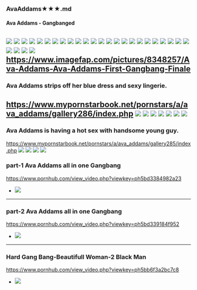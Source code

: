 ### AvaAddams★★★.md
#### Ava Addams - Gangbanged
![](https://x.imagefapusercontent.com/u/Cocksuckerr/8348257/230557423/11.jpg)
![](https://x.imagefapusercontent.com/u/Cocksuckerr/8348257/1299065963/22.jpg)
![](https://x.imagefapusercontent.com/u/Cocksuckerr/8348257/503835446/23.jpg)
![](https://x.imagefapusercontent.com/u/Cocksuckerr/8348257/110794732/25.jpg)
![](https://x.imagefapusercontent.com/u/Cocksuckerr/8348257/1807584262/26.jpg)
![](https://x.imagefapusercontent.com/u/Cocksuckerr/8348257/626107480/27.jpg)
![](https://x.imagefapusercontent.com/u/Cocksuckerr/8348257/628269531/28.jpg)
![](https://x.imagefapusercontent.com/u/Cocksuckerr/8348257/2098308954/29.jpg)
![](https://x.imagefapusercontent.com/u/Cocksuckerr/8348257/293956735/40.jpg)
![](https://x.imagefapusercontent.com/u/Cocksuckerr/8348257/1186025530/41.jpg)
![](https://x.imagefapusercontent.com/u/Cocksuckerr/8348257/920154047/42.jpg)
![](https://x.imagefapusercontent.com/u/Cocksuckerr/8348257/1270738850/43.jpg)
![](https://x.imagefapusercontent.com/u/Cocksuckerr/8348257/1175520117/44.jpg)
![](https://x.imagefapusercontent.com/u/Cocksuckerr/8348257/392117971/45.jpg)
![](https://x.imagefapusercontent.com/u/Cocksuckerr/8348257/217935590/49.jpg)
![](https://x.imagefapusercontent.com/u/Cocksuckerr/8348257/1416843412/50.jpg)
![](https://x.imagefapusercontent.com/u/Cocksuckerr/8348257/1861957886/51.jpg)
![](https://x.imagefapusercontent.com/u/Cocksuckerr/8348257/46577646/52.jpg)
![](https://x.imagefapusercontent.com/u/Cocksuckerr/8348257/737725841/53.jpg)
![](https://x.imagefapusercontent.com/u/Cocksuckerr/8348257/1486452088/54.jpg)
![](https://x.imagefapusercontent.com/u/Cocksuckerr/8348257/1079896211/55.jpg)
![](https://x.imagefapusercontent.com/u/Cocksuckerr/8348257/1813691448/56.jpg)
![](https://x.imagefapusercontent.com/u/Cocksuckerr/8348257/2022111015/57.jpg)
![](https://x.imagefapusercontent.com/u/Cocksuckerr/8348257/261885857/58.jpg)
![](https://x.imagefapusercontent.com/u/Cocksuckerr/8348257/657665309/59.jpg)
![](https://x.imagefapusercontent.com/u/Cocksuckerr/8348257/924671391/60.jpg)
![](https://x.imagefapusercontent.com/u/Cocksuckerr/8348257/526120807/61.jpg)
![](https://x.imagefapusercontent.com/u/Cocksuckerr/8348257/501402526/62.jpg)
https://www.imagefap.com/pictures/8348257/Ava-Addams-Ava-Addams-First-Gangbang-Finale
---
### Ava Addams strips off her blue dress and sexy lingerie.
https://www.mypornstarbook.net/pornstars/a/ava_addams/gallery286/index.php
![](https://www.mypornstarbook.net/pornstars/a/ava_addams/gallery286/images/04.jpg)
![](https://www.mypornstarbook.net/pornstars/a/ava_addams/gallery286/images/05.jpg)
![](https://www.mypornstarbook.net/pornstars/a/ava_addams/gallery286/images/07.jpg)
![](https://www.mypornstarbook.net/pornstars/a/ava_addams/gallery286/images/10.jpg)
![](https://www.mypornstarbook.net/pornstars/a/ava_addams/gallery286/images/12.jpg)
![](https://www.mypornstarbook.net/pornstars/a/ava_addams/gallery286/images/13.jpg)
![](https://www.mypornstarbook.net/pornstars/a/ava_addams/gallery286/images/16.jpg)
---
### Ava Addams is having a hot sex with handsome young guy.
https://www.mypornstarbook.net/pornstars/a/ava_addams/gallery285/index.php
![](https://www.mypornstarbook.net/pornstars/a/ava_addams/gallery285/images/03.jpg)
![](https://www.mypornstarbook.net/pornstars/a/ava_addams/gallery285/images/05.jpg)
![](https://www.mypornstarbook.net/pornstars/a/ava_addams/gallery285/images/07.jpg)
![](https://www.mypornstarbook.net/pornstars/a/ava_addams/gallery285/images/08.jpg)
![]()
### part-1 Ava Addams all in one Gangbang
https://www.pornhub.com/view_video.php?viewkey=ph5bd3384982a23
- ![](https://ci.phncdn.com/videos/201810/26/189223451/original/(m=ecuKGgaaaa)(mh=NkCGYJDEkKWj-vU_)12.jpg)
---
### part-2 Ava Addams all in one Gangbang
https://www.pornhub.com/view_video.php?viewkey=ph5bd339184f952
- ![](https://ci.phncdn.com/videos/201810/26/189223571/original/(m=ecuKGgaaaa)(mh=eW7EvhbKJwbDmjek)8.jpg)
---
### Hard Gang Bang-Beautifull Woman-2 Black Man
https://www.pornhub.com/view_video.php?viewkey=ph5bb6f3a2bc7c8
- ![](https://ci.phncdn.com/videos/201810/05/186104861/original/(m=ecuKGgaaaa)(mh=F-jXXqgMyFUcZCR5)10.jpg)
